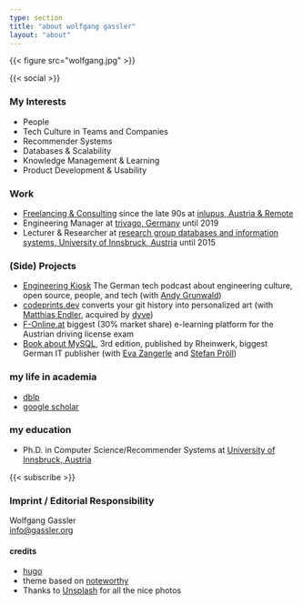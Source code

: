 ```yaml
---
type: section
title: "about wolfgang gassler"
layout: "about"
---
```


{{< figure src="wolfgang.jpg" >}}


{{< social >}}

### My Interests
* People
* Tech Culture in Teams and Companies
* Recommender Systems
* Databases & Scalability
* Knowledge Management & Learning
* Product Development & Usability

### Work
* [Freelancing & Consulting](/consulting) since the late 90s at [inlupus, Austria & Remote](https://inlupus.at)
* Engineering Manager at [trivago, Germany](https://company.trivago.com) until 2019
* Lecturer & Researcher at [research group databases and information systems, University of Innsbruck, Austria](https://dbis-informatik.uibk.ac.at) until 2015
### (Side) Projects
* [Engineering Kiosk](https://engineeringkiosk.dev) The German tech podcast about engineering culture, open source, people, and tech (with [Andy Grunwald](https://andygrunwald.com/))
* [codeprints.dev](https://codeprints.dev) converts your git history into personalized art (with [Matthias Endler](https://endler.dev), acquired by [dyve](https://dyve.agency))
* [F-Online.at](https://f-online.at) biggest (30% market share) e-learning platform for the Austrian driving license exam
* [Book about MySQL](https://www.rheinwerk-verlag.de/mysql-das-umfassende-handbuch/), 3rd edition, published by Rheinwerk, biggest German IT publisher (with [Eva Zangerle](https://evazangerle.at/) and [Stefan Pröll](https://www.stefanproell.at/))

### my life in academia
* [dblp](https://dblp.uni-trier.de/pers/hd/g/Gassler:Wolfgang.html)
* [google scholar](https://scholar.google.com/citations?user=NjS_p2QAAAAJ)

### my education
* Ph.D. in Computer Science/Recommender Systems at [University of Innsbruck, Austria](https://informatik.uibk.ac.at)

{{< subscribe >}}
### Imprint / Editorial Responsibility
Wolfgang Gassler  
info@gassler.org

#### credits
* [hugo](https://github.com/gohugoio)
* theme based on [noteworthy](https://github.com/kimcc/hugo-theme-noteworthy/)
* Thanks to [Unsplash](https://unsplash.com/) for all the nice photos
